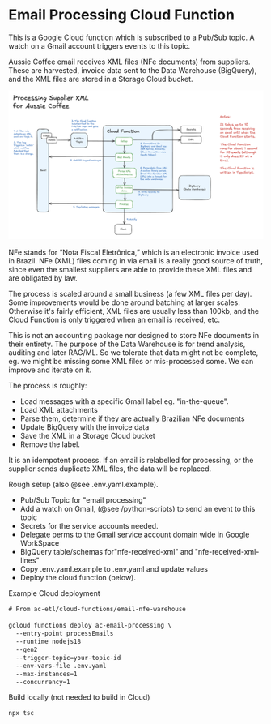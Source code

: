 # Email Processing Cloud Function

This is a Google Cloud function which is subscribed to a Pub/Sub topic. A watch
on a Gmail account triggers events to this topic.

Aussie Coffee email receives XML files (NFe documents) from suppliers. These are
harvested, invoice data sent to the Data Warehouse (BigQuery), and the XML files are stored in a Storage Cloud bucket.

![Data Flow](https://raw.githubusercontent.com/frees-au/ac-gcp/main/ac-etl/cloud-functions/email-nfe-warehouse/data-flow.png)

NFe stands for “Nota Fiscal Eletrônica,” which is an electronic invoice used in Brazil. NFe (XML) files coming in via email is a really good source of truth, since even the smallest suppliers are able to provide these XML files and are obligated by law.

The process is scaled around a small business (a few XML files per day). Some improvements would be done around batching at larger scales. Otherwise it's fairly
efficient, XML files are usually less than 100kb, and the Cloud Function is only triggered when an email is received, etc.

This is not an accounting package nor designed to store NFe documents in their entirety. The purpose of the Data Warehouse is for trend analysis, auditing and later RAG/ML. So we tolerate that data might not be complete, eg. we might be missing some XML files or mis-processed some. We can improve and iterate on it.

The process is roughly:

  * Load messages with a specific Gmail label eg. "in-the-queue".
  * Load XML attachments
  * Parse them, determine if they are actually Brazilian NFe documents
  * Update BigQuery with the invoice data
  * Save the XML in a Storage Cloud bucket
  * Remove the label.

It is an idempotent process. If an email is relabelled for processing, or the supplier sends duplicate XML files, the data will be replaced.

Rough setup (also @see .env.yaml.example).

  * Pub/Sub Topic for "email processing"
  * Add a watch on Gmail, (@see /python-scripts) to send an event to this topic
  * Secrets for the service accounts needed.
  * Delegate perms to the Gmail service account domain wide in Google WorkSpace
  * BigQuery table/schemas for"nfe-received-xml" and "nfe-received-xml-lines"
  * Copy .env.yaml.example to .env.yaml and update values
  * Deploy the cloud function (below).

Example Cloud deployment

```
# From ac-etl/cloud-functions/email-nfe-warehouse

gcloud functions deploy ac-email-processing \
  --entry-point processEmails
  --runtime nodejs18
  --gen2
  --trigger-topic=your-topic-id
  --env-vars-file .env.yaml
  --max-instances=1
  --concurrency=1
```

Build locally (not needed to build in Cloud)

```
npx tsc
```
